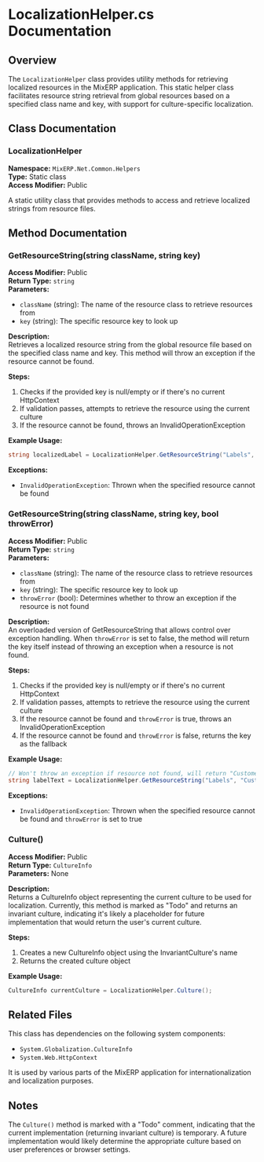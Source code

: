 # LocalizationHelper.cs Documentation

## Overview

The `LocalizationHelper` class provides utility methods for retrieving localized resources in the MixERP application. This static helper class facilitates resource string retrieval from global resources based on a specified class name and key, with support for culture-specific localization.

## Class Documentation

### LocalizationHelper

**Namespace:** `MixERP.Net.Common.Helpers`  
**Type:** Static class  
**Access Modifier:** Public  

A static utility class that provides methods to access and retrieve localized strings from resource files.

## Method Documentation

### GetResourceString(string className, string key)

**Access Modifier:** Public  
**Return Type:** `string`  
**Parameters:**
- `className` (string): The name of the resource class to retrieve resources from
- `key` (string): The specific resource key to look up

**Description:**  
Retrieves a localized resource string from the global resource file based on the specified class name and key. This method will throw an exception if the resource cannot be found.

**Steps:**
1. Checks if the provided key is null/empty or if there's no current HttpContext
2. If validation passes, attempts to retrieve the resource using the current culture
3. If the resource cannot be found, throws an InvalidOperationException

**Example Usage:**
```csharp
string localizedLabel = LocalizationHelper.GetResourceString("Labels", "Welcome");
```

**Exceptions:**
- `InvalidOperationException`: Thrown when the specified resource cannot be found

### GetResourceString(string className, string key, bool throwError)

**Access Modifier:** Public  
**Return Type:** `string`  
**Parameters:**
- `className` (string): The name of the resource class to retrieve resources from
- `key` (string): The specific resource key to look up
- `throwError` (bool): Determines whether to throw an exception if the resource is not found

**Description:**  
An overloaded version of GetResourceString that allows control over exception handling. When `throwError` is set to false, the method will return the key itself instead of throwing an exception when a resource is not found.

**Steps:**
1. Checks if the provided key is null/empty or if there's no current HttpContext
2. If validation passes, attempts to retrieve the resource using the current culture
3. If the resource cannot be found and `throwError` is true, throws an InvalidOperationException
4. If the resource cannot be found and `throwError` is false, returns the key as the fallback

**Example Usage:**
```csharp
// Won't throw an exception if resource not found, will return "CustomerName" instead
string labelText = LocalizationHelper.GetResourceString("Labels", "CustomerName", false);
```

**Exceptions:**
- `InvalidOperationException`: Thrown when the specified resource cannot be found and `throwError` is set to true

### Culture()

**Access Modifier:** Public  
**Return Type:** `CultureInfo`  
**Parameters:** None

**Description:**  
Returns a CultureInfo object representing the current culture to be used for localization. Currently, this method is marked as "Todo" and returns an invariant culture, indicating it's likely a placeholder for future implementation that would return the user's current culture.

**Steps:**
1. Creates a new CultureInfo object using the InvariantCulture's name
2. Returns the created culture object

**Example Usage:**
```csharp
CultureInfo currentCulture = LocalizationHelper.Culture();
```

## Related Files

This class has dependencies on the following system components:
- `System.Globalization.CultureInfo`
- `System.Web.HttpContext`

It is used by various parts of the MixERP application for internationalization and localization purposes.

## Notes

The `Culture()` method is marked with a "Todo" comment, indicating that the current implementation (returning invariant culture) is temporary. A future implementation would likely determine the appropriate culture based on user preferences or browser settings.